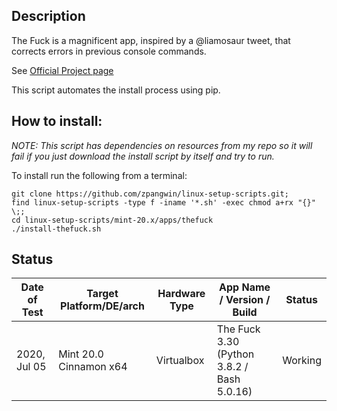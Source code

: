 
## Description

The Fuck is a magnificent app, inspired by a @liamosaur tweet, that corrects errors in previous console commands.

See [Official Project page](https://github.com/nvbn/thefuck)

This script automates the install process using pip.

## How to install:

*NOTE: This script has dependencies on resources from my repo so it will fail if you just download the install script by itself and try to run.*

To install run the following from a terminal:

```
git clone https://github.com/zpangwin/linux-setup-scripts.git;
find linux-setup-scripts -type f -iname '*.sh' -exec chmod a+rx "{}" \;;
cd linux-setup-scripts/mint-20.x/apps/thefuck
./install-thefuck.sh
```

## Status

| Date of Test  | Target Platform/DE/arch | Hardware Type  | App Name / Version / Build                 | Status  |
| ------------- | ------------------------| -------------- | ------------------------------------------ | ------- |
| 2020, Jul 05  | Mint 20.0 Cinnamon x64  | Virtualbox     | The Fuck 3.30 (Python 3.8.2 / Bash 5.0.16) | Working |

